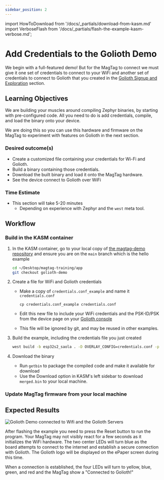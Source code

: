 ```yaml
---
sidebar_position: 2
---
```


import HowToDownload from '/docs/\_partials/download-from-kasm.md'
import VerboseFlash from '/docs/\_partials/flash-the-example-kasm-verbose.md';

# Add Credentials to the Golioth Demo

We begin with a full-featured demo! But for the MagTag to connect we must give
it one set of credentials to connect to your WiFi and another set of credentials
to connect to Golioth that you created in the [Golioth Signup and Exploration](/docs/golioth-intro/signup) section.

## Learning Objectives
We are building your muscles around compiling Zephyr binaries, by starting with pre-configured code. All you need to do is add credentials, compile, and load the binary onto your device. 

We are doing this so you can use this hardware and firmware on the MagTag to experiment with features on Golioth in the next section. 

### Desired outcome(s)
* Create a customized file containing your credentials for Wi-Fi and Golioth.
* Build a binary containing those credentials.
* Download the built binary and load it onto the MagTag hardware.
* See the device connect to Golioth over WiFi
### Time Estimate

* This section will take 5-20 minutes
  * Depending on experience with Zephyr and the `west` meta tool.

## Workflow

### Build in the KASM container

1. In the KASM container, go to your local copy of [the magtag-demo
   repository](https://github.com/golioth/magtag-demo) and ensure you are on the
   `main` branch which is the hello example

    ```bash
    cd ~/Desktop/magtag-training/app
    git checkout golioth-demo
    ```

2. Create a file for WiFi and Golioth credentials

    * Make a copy of `credentials.conf_example` and name it `credentials.conf`

        ```
        cp credentials.conf_example credentials.conf
        ```

    * Edit this new file to include your WiFi credentials and the PSK-ID/PSK
      from the device page on your [Golioth
      console](https://console.golioth.io/)
    * This file will be ignored by git, and may be reused in other examples.

3. Build the example, including the credentials file you just created

    ```bash
    west build -b esp32s2_saola . -D OVERLAY_CONFIG=credentials.conf -p
    ```

4. Download the binary

    * Run `getbin` to package the compiled code and make it available for download
    * Use the Download option in KASM's left sidebar to download `merged.bin` to your local machine.

  <HowToDownload/>

### Update MagTag firmware from your local machine

<VerboseFlash/>

## Expected Results

![Golioth Demo connected to Wifi and the Golioth Servers](assets/magtag-golioth-connected.jpg)

After flashing the example you need to press the Reset button to run the
program. Your MagTag may not visibly react for a few seconds as it initializes
the WiFi hardware. The two center LEDs will turn blue as the board attempts to
connect to the internet and establish a secure connection with Golioth. The
Golioth logo will be displayed on the ePaper screen during this time.

When a connection is established, the four LEDs will turn to yellow, blue,
green, and red and the MagTag show a "Connected to Golioth!"


